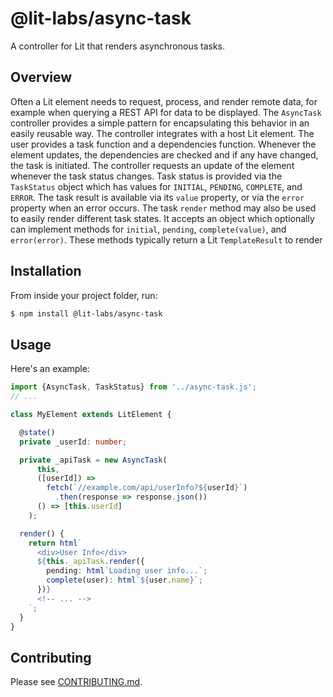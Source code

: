 # @lit-labs/async-task

A controller for Lit that renders asynchronous tasks.

## Overview

Often a Lit element needs to request, process, and render remote data, for
example when querying a REST API for data to be displayed. The `AsyncTask`
controller provides a simple pattern for encapsulating this behavior in an
easily reusable way. The controller integrates with a host Lit element. The
user provides a task function and a dependencies function. Whenever the element
updates, the dependencies are checked and if any have changed, the task is
initiated. The controller requests an update of the element whenever the task
status changes. Task status is provided via the `TaskStatus` object which has
values for `INITIAL`, `PENDING`, `COMPLETE`, and `ERROR`. The task result is
available via its `value` property, or via the `error` property when an error
occurs. The task `render` method may also be used to easily render different
task states. It accepts an object which optionally can implement methods for
`initial`, `pending`, `complete(value)`, and `error(error)`. These methods
typically return a Lit `TemplateResult` to render

## Installation

From inside your project folder, run:

```bash
$ npm install @lit-labs/async-task
```

## Usage

Here's an example:

```ts
import {AsyncTask, TaskStatus} from '../async-task.js';
// ...

class MyElement extends LitElement {

  @state()
  private _userId: number;

  private _apiTask = new AsyncTask(
      this,
      ([userId]) =>
        fetch(`//example.com/api/userInfo?${userId}`)
          .then(response => response.json())
      () => [this.userId]
    );

  render() {
    return html`
      <div>User Info</div>
      ${this._apiTask.render({
        pending: html`Loading user info...`;
        complete(user): html`${user.name}`;
      })}
      <!-- ... -->
    `;
  }
}
```

## Contributing

Please see [CONTRIBUTING.md](./CONTRIBUTING.md).

